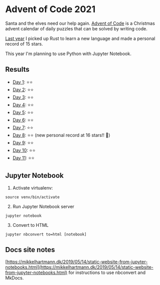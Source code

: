 # Advent of Code 2021

Santa and the elves need our help again. [Advent of Code](https://adventofcode.com/) is a Christmas advent calendar of daily puzzles that can be solved by writing code.

[Last year](https://github.com/Hamatti/adventofcode-2020) I picked up Rust to learn a new language and made a personal record of 15 stars.

This year I'm planning to use Python with Jupyter Notebook.

## Results

- [Day 1](/src/day_1.ipynb): ⭐️⭐️
- [Day 2](/src/day_2.ipynb): ⭐️⭐️
- [Day 3](/src/day_3.ipynb): ⭐️⭐️
- [Day 4](/src/day_4.ipynb): ⭐️⭐️
- [Day 5](/src/day_5.ipynb): ⭐️⭐️
- [Day 6](/src/day_6.ipynb): ⭐️⭐️
- [Day 7](/src/day_7.ipynb): ⭐️⭐️
- [Day 8](/src/day_8.ipynb): ⭐️⭐️ (new personal record at 16 stars!! 🎉)
- [Day 9](/src/day_9.ipynb): ⭐️⭐️
- [Day 10](/src/day_10.ipynb): ⭐️⭐️
- [Day 11](/src/day_11.ipynb): ⭐️⭐️

## Jupyter Notebook

1. Activate virtualenv:

```
source venv/bin/activate
```

2. Run Jupyter Notebook server

```
jupyter notebook
```

3. Convert to HTML

```
jupyter nbconvert to=html [notebook]
```

## Docs site notes

[https://mikkelhartmann.dk/2019/05/14/static-website-from-jupyter-notebooks.html](https://mikkelhartmann.dk/2019/05/14/static-website-from-jupyter-notebooks.html) for instructions to use nbconvert and MkDocs.
